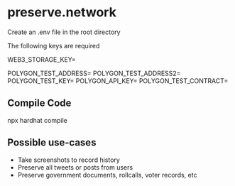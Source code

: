 # preserve.network

Create an .env file in the root directory

The following keys are required

WEB3_STORAGE_KEY=

POLYGON_TEST_ADDRESS=
POLYGON_TEST_ADDRESS2=
POLYGON_TEST_KEY=
POLYGON_API_KEY=
POLYGON_TEST_CONTRACT=

## Compile Code

npx hardhat compile


## Possible use-cases
* Take screenshots to record history
* Preserve all tweets or posts from users
* Preserve government documents, rollcalls, voter records, etc
